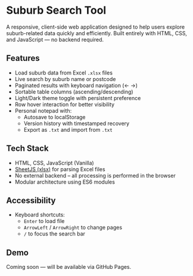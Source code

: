 # Suburb Search Tool

A responsive, client-side web application designed to help users explore suburb-related data quickly and efficiently. Built entirely with HTML, CSS, and JavaScript — no backend required.

## Features

- Load suburb data from Excel `.xlsx` files
- Live search by suburb name or postcode
- Paginated results with keyboard navigation (← →)
- Sortable table columns (ascending/descending)
- Light/Dark theme toggle with persistent preference
- Row hover interaction for better visibility
- Personal notepad with:
  - Autosave to localStorage
  - Version history with timestamped recovery
  - Export as `.txt` and import from `.txt`

## Tech Stack

- HTML, CSS, JavaScript (Vanilla)
- [SheetJS (xlsx)](https://sheetjs.com/) for parsing Excel files
- No external backend – all processing is performed in the browser
- Modular architecture using ES6 modules

## Accessibility

- Keyboard shortcuts:
  - `Enter` to load file
  - `ArrowLeft` / `ArrowRight` to change pages
  - `/` to focus the search bar

## Demo

Coming soon — will be available via GitHub Pages.

